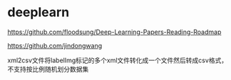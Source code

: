 # deeplearn

https://github.com/floodsung/Deep-Learning-Papers-Reading-Roadmap

https://github.com/jindongwang

xml2csv文件将labelImg标记的多个xml文件转化成一个文件然后转成csv格式，不支持按比例随机划分数据集
